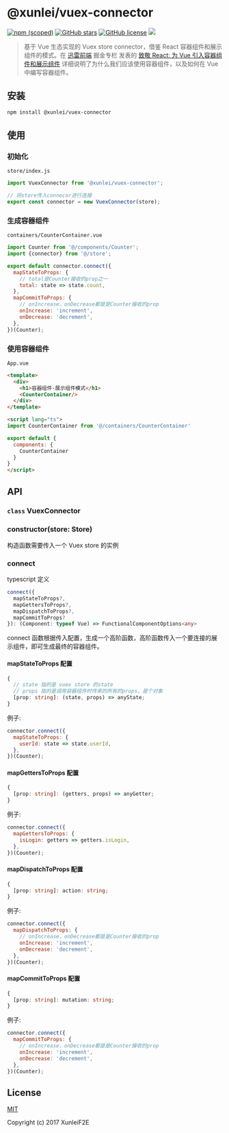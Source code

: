 # @xunlei/vuex-connector

[![npm (scoped)](https://img.shields.io/npm/v/@xunlei/vuex-connector.svg)](https://www.npmjs.com/package/@xunlei/vuex-connector)
[![GitHub stars](https://img.shields.io/github/stars/xunleif2e/vuex-connector.svg?style=social)](https://github.com/xunleif2e/vuex-connector/stargazers)
[![GitHub license](https://img.shields.io/github/license/xunleif2e/vuex-connector.svg?style=social)](https://github.com/xunleif2e/vuex-connector/blob/master/LICENSE)
 [![](https://badge.juejin.im/entry/5aea78e6518825673614bfc0/likes.svg?style=flat-square)](https://juejin.im/post/5ae9a5545188256709610635)
 
> 基于 Vue 生态实现的 Vuex store connector，借鉴 React 容器组件和展示组件的模式。在 [迅雷前端](https://juejin.im/user/599a9277f265da246c4a0cdb/posts) 掘金专栏 发表的 [致敬 React: 为 Vue 引入容器组件和展示组件](https://juejin.im/post/5ae9a5545188256709610635) 详细说明了为什么我们应该使用容器组件，以及如何在 Vue 中编写容器组件。


## 安装

```bash
npm install @xunlei/vuex-connector
```

## 使用

### 初始化

`store/index.js`

```js
import VuexConnector from '@xunlei/vuex-connector';

// 将store传入connecor进行连接
export const connector = new VuexConnector(store);
```

### 生成容器组件

`containers/CounterContainer.vue`

```js
import Counter from '@/components/Counter';
import {connector} from '@/store';

export default connector.connect({
  mapStateToProps: {
    // total是Counter接收的prop之一
    total: state => state.count,
  },
  mapCommitToProps: {
    // onIncrease，onDecrease都是是Counter接收的prop
    onIncrease: 'increment',
    onDecrease: 'decrement',
  },
})(Counter);
```

### 使用容器组件

`App.vue`

```html
<template>
  <div>
    <h1>容器组件-展示组件模式</h1>
    <CounterContainer/>
  </div>
</template>

<script lang="ts">
import CounterContainer from '@/containers/CounterContainer'

export default {
  components: {
    CounterContainer
  }
}
</script>
```

## API

### `class` VuexConnector

### constructor(store: Store)

构造函数需要传入一个 Vuex store 的实例

### connect

typescript 定义

```ts
connect({
  mapStateToProps?,
  mapGettersToProps?,
  mapDispatchToProps?,
  mapCommitToProps?
}): (Component: typeof Vue) => FunctionalComponentOptions<any>
```

connect 函数根据传入配置，生成一个高阶函数，高阶函数传入一个要连接的展示组件，即可生成最终的容器组件。

#### mapStateToProps 配置

```ts
{
  // state 指的是 vuex store 的state
  // props 指的是调用容器组件时传来的所有的props，是个对象
  [prop: string]: (state, props) => anyState;
}
```

例子:

```js
connector.connect({
  mapStateToProps: {
    userId: state => state.userId,
  },
})(Counter);
```

#### mapGettersToProps 配置

```ts
{
  [prop: string]: (getters, props) => anyGetter;
}
```

例子:

```js
connector.connect({
  mapGettersToProps: {
    isLogin: getters => getters.isLogin,
  },
})(Counter);
```

#### mapDispatchToProps 配置

```ts
{
  [prop: string]: action: string;
}
```

例子:

```js
connector.connect({
  mapDispatchToProps: {
    // onIncrease，onDecrease都是是Counter接收的prop
    onIncrease: 'increment',
    onDecrease: 'decrement',
  },
})(Counter);
```

#### mapCommitToProps 配置

```ts
{
  [prop: string]: mutation: string;
}
```

例子:

```js
connector.connect({
  mapCommitToProps: {
    // onIncrease，onDecrease都是是Counter接收的prop
    onIncrease: 'increment',
    onDecrease: 'decrement',
  },
})(Counter);
```

## License

[MIT](http://opensource.org/licenses/MIT)

Copyright (c) 2017 XunleiF2E
